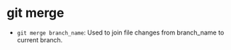 # git merge

- `git merge branch_name`: Used to join file changes from branch_name to current branch.